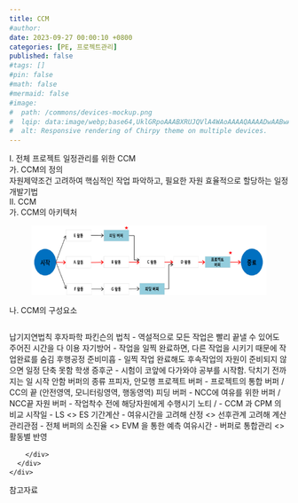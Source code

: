 ```yaml
---
title: CCM
#author: 
date: 2023-09-27 00:00:10 +0800
categories: [PE, 프로젝트관리]
published: false
#tags: []
#pin: false
#math: false
#mermaid: false
#image:
#  path: /commons/devices-mockup.png
#  lqip: data:image/webp;base64,UklGRpoAAABXRUJQVlA4WAoAAAAQAAAADwAABwAAQUxQSDIAAAARL0AmbZurmr57yyIiqE8oiG0bejIYEQTgqiDA9vqnsUSI6H+oAERp2HZ65qP/VIAWAFZQOCBCAAAA8AEAnQEqEAAIAAVAfCWkAALp8sF8rgRgAP7o9FDvMCkMde9PK7euH5M1m6VWoDXf2FkP3BqV0ZYbO6NA/VFIAAAA
#  alt: Responsive rendering of Chirpy theme on multiple devices.
---
```


<div class="post-wrap">
  <div class="para">
    <div class="para-title">
      I. 전체 프로젝트 일정관리를 위한 CCM
    </div>
    <div class="para-cntnt">
      <div class="para">
        <div class="para-title">
          가. CCM의 정의
        </div>
        <div class="para-cntnt">
            자원제약조건 고려하여 핵심적인 작업 파악하고, 필요한 자원 효율적으로 할당하는 일정개발기법
        </div>
      </div>
    </div>
  </div>
  
  <div class="para">
    <div class="para-title">
      II. CCM
    </div>
    <div class="para-cntnt">
      <div class="para">
        <div class="para-title">
          가. CCM의 아키텍처
        </div>
        <div class="para-cntnt">
          <figure class="post-figure">
            <img src="/assets/img/posts/CCM.png" alt="CCM">
<!--            <figcaption>Source: Unveiling the Metaverse: Exploring Emerging Trends, Multifaceted Perspectives, and Future Challenges</figcaption>-->
          </figure>
        </div>
      </div>
      <div class="para">
        <div class="para-title">
          나. CCM의 구성요소
        </div>
        <div class="para-cntnt">
          <table class="post-table">
          </table>
          납기지연법칙 후자파학
  파킨슨의 법칙 - 역설적으로 모든 작업은 빨리 끝낼 수 있어도 주어진 시간을 다 이용
  자기방어 - 작업을 일찍 완료하면, 다른 작업을 시키기 때문에 작업완료를 숨김
  후행공정 준비미흡 - 일찍 작업 완료해도 후속작업의 자원이 준비되지 않으면 일정 단축 못함
  학생 증후군 - 시험이 코앞에 다가와야 공부를 시작함. 닥치기 전까지는 일 시작 안함
버퍼의 종류 프피자, 안모행
  프로젝트 버퍼 - 프로젝트의 통합 버퍼 / CC의 끝 (안전영역, 모니터링영역, 행동영역)
  피딩 버퍼 - NCC에 여유를 위한 버퍼 / NCC끝
  자원 버퍼 - 작업착수 전에 해당자원에게 수행시기 노티 / -
CCM 과 CPM 의 비교
  시작일 - LS &lt;&gt; ES
  기간계산 - 여유시간을 고려해 산정 &lt;&gt; 선후관계 고려해 계산
  관리관점 - 전체 버퍼의 소진율 &lt;&gt; EVM 을 통한 예측
  여유시간 - 버퍼로 통합관리 &lt;&gt; 활동별 반영

        </div>
      </div>
    </div>
  </div>

  <div class="refr-wrap">
    <div class="refr-title">
        참고자료
    </div>
    <ol class="refr-list">
    <!--    <li>(나현식, 최대선) <a target="_blank" href="https://scienceon.kisti.re.kr/commons/util/originalView.do?cn=JAKO202225948430499&oCn=JAKO202225948430499&dbt=JAKO&journal=NJOU00291864">메타버스 보안 위협 요소 및 대응 방안 검토</a></li>-->
    <!--    <li>(M. Uddin, S. Manickam, H. Ullah, M. Obaidat and A. Dandoush) <a target="_blank" href="https://ieeexplore.ieee.org/abstract/document/10138386">Unveiling the Metaverse: Exploring Emerging Trends, Multifaceted Perspectives, and Future Challenges</a></li>-->
    </ol>
  </div>
</div>
